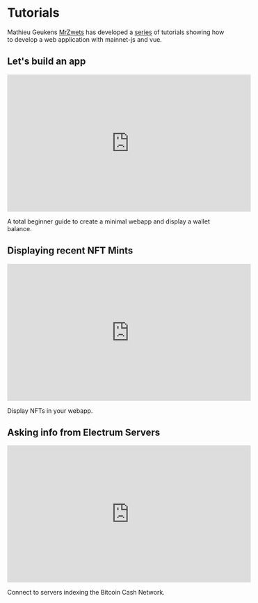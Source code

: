 # Tutorials



Mathieu Geukens [MrZwets](https://github.com/mr-zwets/) has developed a 
 [series](https://www.youtube.com/watch?v=vpBNt-Ids7U&list=PL6IWHNFTaMnwEvvV3iPcVqyLgdt0cI1mb) of tutorials showing how to develop a web application with mainnet-js and vue.


## Let's build an app

<iframe width="560" height="315" src="https://www.youtube.com/embed/vpBNt-Ids7U" frameborder="0" allow="autoplay; encrypted-media" allowfullscreen></iframe>

A total beginner guide to create a minimal webapp and display a wallet balance.

## Displaying recent NFT Mints

<iframe width="560" height="315" src="https://www.youtube.com/embed/2BSxlfSiLYg" frameborder="0" allow="autoplay; encrypted-media" allowfullscreen></iframe>


Display NFTs in your webapp.

## Asking info from Electrum Servers

<iframe width="560" height="315" src="https://www.youtube.com/embed/fiVysf6J3js" frameborder="0" allow="autoplay; encrypted-media" allowfullscreen></iframe>

Connect to servers indexing the Bitcoin Cash Network.
